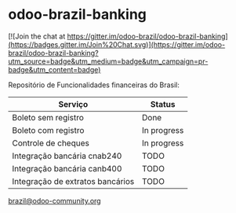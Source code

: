 # odoo-brazil-banking

[![Join the chat at https://gitter.im/odoo-brazil/odoo-brazil-banking](https://badges.gitter.im/Join%20Chat.svg)](https://gitter.im/odoo-brazil/odoo-brazil-banking?utm_source=badge&utm_medium=badge&utm_campaign=pr-badge&utm_content=badge)

Repositório de Funcionalidades financeiras do Brasil:

Serviço | Status
------------ | -------------
Boleto sem registro | Done
Boleto com registro | In progress
Controle de cheques | In progress
Integração bancária cnab240 | TODO
Integração bancária canb400 | TODO
Integração de extratos bancários | TODO


brazil@odoo-community.org
